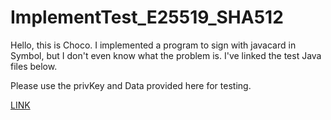 # ImplementTest_E25519_SHA512
Hello, this is Choco. I implemented a program to sign with javacard in Symbol, but I don't even know what the problem is. I've linked the test Java files below.

Please use the privKey and Data provided here for testing.

[LINK](https://raw.githubusercontent.com/symbol/symbol/refs/heads/dev/tests/vectors/symbol/crypto/2.test-sign.json)
